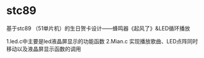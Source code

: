 # stc89
基于stc89 （51单片机）的生日贺卡设计——蜂鸣器《起风了》&amp;LED循环播放

1.led.c中主要是led液晶屏显示的功能函数
2.Mian.c 实现播放歌曲、LED点阵同时移动以及液晶屏显示函数的调用

